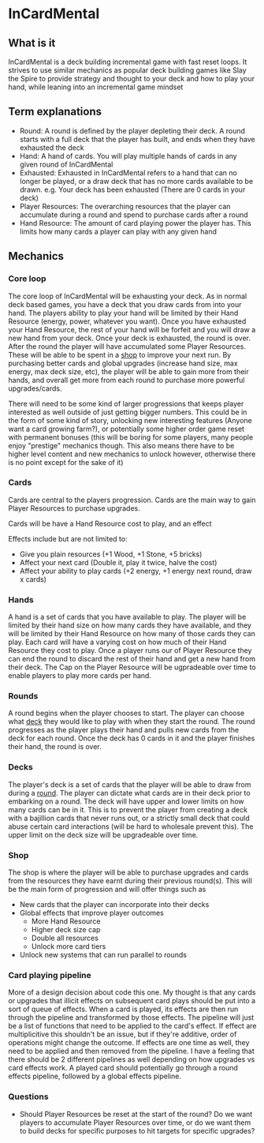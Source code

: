 # InCardMental

## What is it

InCardMental is a deck building incremental game with fast reset loops. It strives to use similar mechanics as popular deck building games like Slay the Spire to provide strategy and thought to your deck and how to play your hand, while leaning into an incremental game mindset

## Term explanations

- Round: A round is defined by the player depleting their deck. A round starts with a full deck that the player has built, and ends when they have exhausted the deck
- Hand: A hand of cards. You will play multiple hands of cards in any given round of InCardMental
- Exhausted: Exhausted in InCardMental refers to a hand that can no longer be played, or a draw deck that has no more cards available to be drawn. e.g. Your deck has been exhausted (There are 0 cards in your deck)
- Player Resources: The overarching resources that the player can accumulate during a round and spend to purchase cards after a round
- Hand Resource: The amount of card playing power the player has. This limits how many cards a player can play with any given hand

## Mechanics

### Core loop

The core loop of InCardMental will be exhausting your deck. As in normal deck based games, you have a deck that you draw cards from into your hand. The players ability to play your hand will be limited by their Hand Resource (energy, power, whatever you want). Once you have exhausted your Hand Resource, the rest of your hand will be forfeit and you will draw a new hand from your deck. Once your deck is exhausted, the round is over. After the round the player will have accumulated some Player Resources. These will be able to be spent in a [shop](#shop) to improve your next run. By purchasing better cards and global upgrades (increase hand size, max energy, max deck size, etc), the player will be able to gain more from their hands, and overall get more from each round to purchase more powerful upgrades/cards.

There will need to be some kind of larger progressions that keeps player interested as well outside of just getting bigger numbers. This could be in the form of some kind of story, unlocking new interesting features (Anyone want a card growing farm?), or potentially some higher order game reset with permanent bonuses (this will be boring for some players, many people enjoy "prestige" mechanics though. This also means there have to be higher level content and new mechanics to unlock however, otherwise there is no point except for the sake of it)

### Cards

Cards are central to the players progression. Cards are the main way to gain Player Resources to purchase upgrades.

Cards will be have a Hand Resource cost to play, and an effect

Effects include but are not limited to: 
 - Give you plain resources (+1 Wood, +1 Stone, +5 bricks)
 - Affect your next card (Double it, play it twice, halve the cost)
 - Affect your ability to play cards (+2 energy, +1 energy next round, draw x cards)

### Hands

A hand is a set of cards that you have available to play. The player will be limited by their hand size on how many cards they have available, and they will be limited by their Hand Resource on how many of those cards they can play. Each card will have a varying cost on how much of their Hand Resource they cost to play. Once a player runs our of Player Resource they can end the round to discard the rest of their hand and get a new hand from their deck. The Cap on the Player Resource will be ugpradeable over time to enable players to play more cards per hand.

### Rounds

A round begins when the player chooses to start. The player can choose what [deck](#decks) they would like to play with when they start the round. The round progresses as the player plays their hand and pulls new cards from the deck for each round. Once the deck has 0 cards in it and the player finishes their hand, the round is over.

### Decks

The player's deck is a set of cards that the player will be able to draw from during a [round](#rounds). The player can dictate what cards are in their deck prior to embarking on a round. The deck will have upper and lower limits on how many cards can be in it. This is to prevent the player from creating a deck with a bajillion cards that never runs out, or a strictly small deck that could abuse certain card interactions (will be hard to wholesale prevent this). The upper limit on the deck size will be upgradeable over time.

### Shop

The shop is where the player will be able to purchase upgrades and cards from the resources they have earnt during their previous round(s). This will be the main form of progression and will offer things such as

- New cards that the player can incorporate into their decks
- Global effects that improve player outcomes
    - More Hand Resource
    - Higher deck size cap
    - Double all resources
    - Unlock more card tiers
- Unlock new systems that can run parallel to rounds

### Card playing pipeline

More of a design decision about code this one. My thought is that any cards or upgrades that illicit effects on subsequent card plays should be put into a sort of queue of effects. When a card is played, its effects are then run through the pipeline and transformed by those effects. The pipeline will just be a list of functions that need to be applied to the card's effect. If effect are multiplicitive this shouldn't be an issue, but if they're additive, order of operations might change the outcome. If effects are one time as well, they need to be applied and then removed from the pipeline. I have a feeling that there should be 2 different pipelines as well depending on how upgrades vs card effects work. A played card should potentially go through a round effects pipeline, followed by a global effects pipeline.

### Questions

- Should Player Resources be reset at the start of the round? Do we want players to accumulate Player Resources over time, or do we want them to build decks for specific purposes to hit targets for specific upgrades?